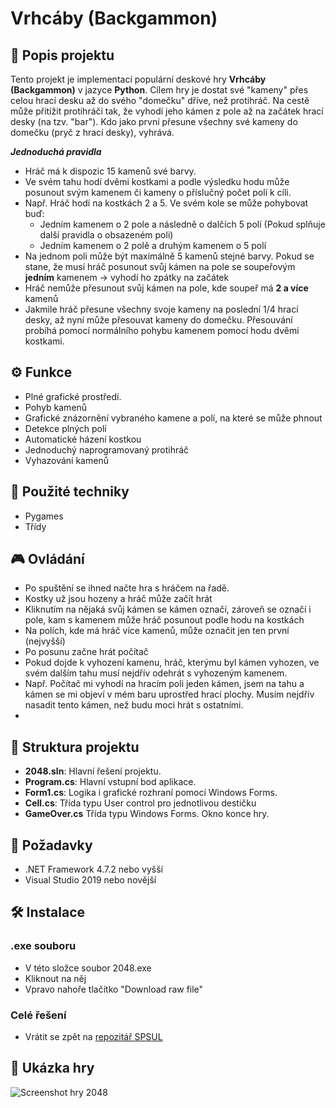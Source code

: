 # Vrhcáby (Backgammon)

## 📜 Popis projektu

Tento projekt je implementací populární deskové hry **Vrhcáby (Backgammon)** v jazyce **Python**. 
Cílem hry je dostat své "kameny" přes celou hrací desku až do svého "domečku" dříve, než protihráč. Na cestě může přitížit protihráči tak, že vyhodí jeho kámen z pole až na začátek hrací desky (na tzv. "bar"). Kdo jako první přesune všechny své kameny do domečku (pryč z hrací desky), vyhrává.

***Jednoduchá pravidla***
- Hráč má k dispozic 15 kamenů své barvy.
- Ve svém tahu hodí dvěmi kostkami a podle výsledku hodu může posunout svým kamenem či kameny o příslučný počet polí k cíli.
- Např. Hráč hodí na kostkách 2 a 5. Ve svém kole se může pohybovat buď:
  - Jedním kamenem o 2 pole a následně o dalčích 5 polí (Pokud splňuje další pravidla o obsazeném poli)
  - Jedním kamenem o 2 polě a druhým kamenem o 5 polí
- Na jednom poli může být maximálně 5 kamenů stejné barvy. Pokud se stane, že musí hráč posunout svůj kámen na pole se soupeřovým **jedním** kamenem -> vyhodí ho zpátky na začátek
- Hráč nemůže přesunout svůj kámen na pole, kde soupeř má **2 a více** kamenů
- Jakmile hráč přesune všechny svoje kameny na poslední 1/4 hrací desky, až nyní může přesouvat kameny do domečku. Přesouvání probíhá pomocí normálního pohybu kamenem pomocí hodu dvěmi kostkami.

## ⚙️ Funkce

- Plné grafické prostředí.
- Pohyb kamenů
- Grafické znázornění vybraného kamene a polí, na které se může phnout
- Detekce plných polí
- Automatické házení kostkou
- Jednoduchý naprogramovaný protihráč
- Vyhazování kamenů

## 🧠 Použité techniky

- Pygames
- Třídy
  
## 🎮 Ovládání
- Po spuštění se ihned načte hra s hráčem na řadě.
- Kostky už jsou hozeny a hráč může začít hrát
- Kliknutím na nějaká svůj kámen se kámen označí, zároveň se označí i pole, kam s kamenem může hráč posunout podle hodu na kostkách
- Na polích, kde má hráč více kamenů, může označit jen ten první (nejvyšší)
- Po posunu začne hrát počítač
- Pokud dojde k vyhození kamenu, hráč, kterýmu byl kámen vyhozen, ve svém dalším tahu musí nejdřív odehrát s vyhozeným kamenem.
- Např. Počítač mi vyhodí na hracím poli jeden kámen, jsem na tahu a kámen se mi objeví v mém baru uprostřed hrací plochy. Musím nejdřív nasadit tento kámen, než budu moci hrát s ostatními.
- 

## 📂 Struktura projektu

- **2048.sln**: Hlavní řešení projektu.
- **Program.cs**: Hlavní vstupní bod aplikace.
- **Form1.cs**: Logika i grafické rozhraní pomocí Windows Forms.
- **Cell.cs**: Třída typu User control pro jednotlivou destičku
- **GameOver.cs** Třída typu Windows Forms. Okno konce hry.

## 🔧 Požadavky

- .NET Framework 4.7.2 nebo vyšší
- Visual Studio 2019 nebo novější

## 🛠️ Instalace
### .exe souboru
- V této složce soubor 2048.exe
- Kliknout na něj
- Vpravo nahoře tlačítko "Download raw file"
### Celé řešení
- Vrátit se zpět na [repozitář SPSUL](../)

## 📸 Ukázka hry

![Screenshot hry 2048](2048_screenshot.png)

